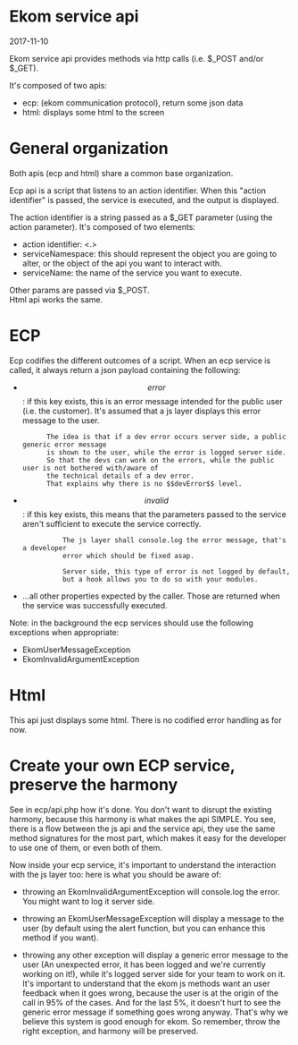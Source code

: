Ekom service api
==================
2017-11-10


Ekom service api provides methods via http calls (i.e. $_POST and/or $_GET).

It's composed of two apis:

- ecp: (ekom communication protocol), return some json data
- html: displays some html to the screen




General organization 
==================
Both apis (ecp and html) share a common base organization.


Ecp api is a script that listens to an action identifier.
When this "action identifier" is passed, the service is executed,
and the output is displayed.

The action identifier is a string passed as a $_GET parameter (using the action parameter).
It's composed of two elements:

- action identifier: <serviceNamespace> <.> <serviceName>
- serviceNamespace: this should represent the object you are going to alter,
                    or the object of the api you want to interact with.
- serviceName: the name of the service you want to execute.
                
 
Other params are passed via $_POST.                    
Html api works the same.





ECP
========

Ecp codifies the different outcomes of a script.
When an ecp service is called, it always return a json payload containing the following:

- $$error$$: if this key exists, this is an error message intended for the 
            public user (i.e. the customer).
            It's assumed that a js layer displays this error message to the user.
            
            The idea is that if a dev error occurs server side, a public generic error message
            is shown to the user, while the error is logged server side.
            So that the devs can work on the errors, while the public user is not bothered with/aware of
            the technical details of a dev error.
            That explains why there is no $$devError$$ level.
             
            
- $$invalid$$: if this key exists, this means that the parameters passed to the service
                aren't sufficient to execute the service correctly.
                
                The js layer shall console.log the error message, that's a developer
                error which should be fixed asap.
                
                Server side, this type of error is not logged by default,
                but a hook allows you to do so with your modules. 
- ...all other properties expected by the caller. 
        Those are returned when the service was successfully executed.                 



Note: in the background the ecp services should use the following exceptions
when appropriate:

- EkomUserMessageException
- EkomInvalidArgumentException


Html
========

This api just displays some html.
There is no codified error handling as for now.










Create your own ECP service, preserve the harmony
===============================

See in ecp/api.php how it's done.
You don't want to disrupt the existing harmony, because this harmony is what makes the api SIMPLE.
You see, there is a flow between the js api and the service api, they use the same method signatures
for the most part, which makes it easy for the developer to use one of them, or even both of them.

Now inside your ecp service, it's important to understand the interaction with the js layer too:
here is what you should be aware of:

- throwing an EkomInvalidArgumentException will console.log the error.
            You might want to log it server side.
        
- throwing an EkomUserMessageException will display a message to the user (by default using the alert function,
        but you can enhance this method if you want).
        
- throwing any other exception will display a generic error message to the user (An unexpected error, it has
        been logged and we're currently working on it!), while it's logged server side for your team to work on it.
        It's important to understand that the ekom js methods want an user feedback when it goes wrong,
        because the user is at the origin of the call in 95% of the cases.
        And for the last 5%, it doesn't hurt to see the generic error message if something goes wrong anyway.
        That's why we believe this system is good enough for ekom.
        So remember, throw the right exception, and harmony will be preserved.






